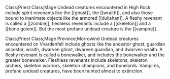 Class;Priest Class;Mage
Undead creatures encountered in High Rock include spirit revenants like the [[ghost]], the [[wraith]], and also those bound to inanimate objects like the armored [[dullahan]]. A fleshy revenant is called a [[zombie]],  fleshless revenants include a [[skeleton]] and a [[bone golem]]. But the most profane undead creature is the [[vampire]].

Class;Priest Class;Mage Province;Morrowind
Undead creatures encountered on Vvardenfell include ghosts like the ancestor ghost, guardian ancestor, wraith, dwarven ghost, dwarven guardian, and dwarven wraith. A fleshy revenant is called a bonewalker, and includes the bonewalker and the greater bonewalker. Fleshless revenants include skeletons, skeleton archers, skeleton warriors, skeleton champions, and bonelords. Vampires, profane undead creatures, have been hunted almost to extinction.